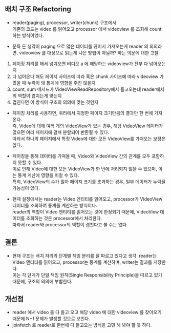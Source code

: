 ## 배치 구조 Refactoring

- reader(paging), processor, writer(chunk) 구조에서</br>
기존의 코드는 video 를 읽어오고 processor 에서 videoview 를 조회해 count 하는 방식이었다.

- 문득 든 생각이 paging 으로 많은 데이터를 끊어서 가져오는게 reader 의 의의라면, videoview 를 대상으로 읽는게 나은 방법이 아닐까? 하는 의문에 대한 고찰.

1. 페이징 처리를 해서 넘겨오면 비디오 a 에 해당하는 videoview가 전부 다 넘어오는지
2. 다 넘어온다 해도 페이지 사이즈에 따라 혹은 chunk 사이즈에 따라 videoview 가 많을 때 누락이 돼 통계에 영향을 주진 않을지
3. count, sum 메서드가 VideoViewReadRepository에서 들고오는데 reader에서의 역할이 겹치는게 맞는지
4. 겹친다면 이 방식이 구조의 의의에 맞는 것인지

- 페이징 처리를 사용하면, 쿼리에서 지정한 페이지 크기만큼의 결과만 한 번에 가져온다.</br>
  즉, Video에 대해 여러 개의 VideoView가 있는 경우, 해당 VideoView 데이터가 많으면 여러 페이지에 걸쳐 분할되어 반환될 수 있다.</br>
  따라서 하나의 페이지에서 특정 Video에 대한 모든 VideoView를 가져오는 보장은 없다.

- 페이징을 통해 데이터를 가져올 때, Video와 VideoView 간의 관계를 모두 포함하지 못할 수 있다.</br>
  이로 인해 Video에 대한 모든 VideoView가 한 번에 처리되지 않을 수 있으며, 이는 통계 계산에 영향을 미칠 수 있다.</br>
  특히, VideoView의 수가 많아 페이지 크기를 초과하는 경우, 일부 데이터가 누락될 가능성이 있다.

- 현재 설정에서는 reader는 Video 엔티티를 읽어오고, processor가 VideoView 데이터를 조회하여 통계를 계산하는 방식이다.</br>
  reader의 역할이 Video 엔티티를 읽어오는 것에 한정되기 때문에, VideoView 데이터를 조회하는 것은 processor에서 처리한다.</br>
  따라서 reader와 processor의 역할이 겹친다고 볼 수는 없다.

## 결론
- 현재 구조는 배치 처리의 단계별 책임 분리를 잘 따르고 있다고 생각. reader는 Video 엔티티를 읽어오고, processor는 통계를 계산하며, writer는 결과를 저장한다.</br>
  이는 각 단계가 단일 책임 원칙(Single Responsibility Principle)을 따르고 있기 때문에, 구조의 의의에 부합한다.
## 개선점
- reader 에서 video 를 다 들고 오고 해당 video 에 대한 videoview 를 찾아오기 때문에 N+1 문제가 발생할 것으로 보인다.
- joinfetch 로 reader로 한번에 다 들고오는 방식을 고민 해 봐야 할 듯 하다.
